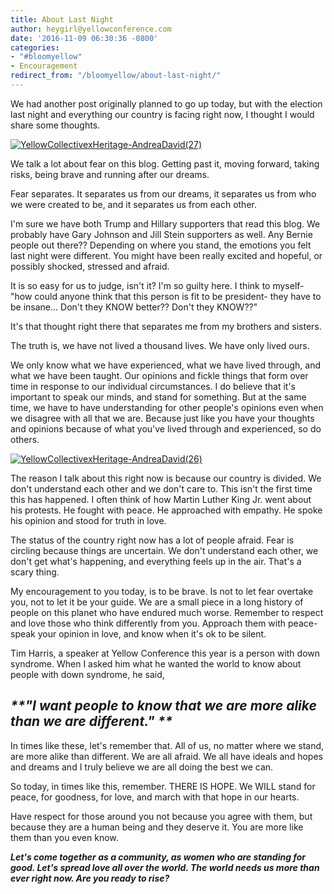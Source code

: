 ```yaml
---
title: About Last Night
author: heygirl@yellowconference.com
date: '2016-11-09 06:30:36 -0800'
categories:
- "#bloomyellow"
- Encouragement
redirect_from: "/bloomyellow/about-last-night/"
---
```


We had another post originally planned to go up today, but with the election last night and everything our country is facing right now, I thought I would share some thoughts.

[![YellowCollectivexHeritage-AndreaDavid(27)](http://yellowconference.com/wp-content/uploads/2016/08/YellowCollectivexHeritage-AndreaDavid27.jpg)](http://yellowconference.com/wp-content/uploads/2016/08/YellowCollectivexHeritage-AndreaDavid27.jpg)

We talk a lot about fear on this blog. Getting past it, moving forward, taking risks, being brave and running after our dreams.

Fear separates. It separates us from our dreams, it separates us from who we were created to be, and it separates us from each other.

I'm sure we have both Trump and Hillary supporters that read this blog. We probably have Gary Johnson and Jill Stein supporters as well. Any Bernie people out there?? Depending on where you stand, the emotions you felt last night were different. You might have been really excited and hopeful, or possibly shocked, stressed and afraid.

It is so easy for us to judge, isn't it? I'm so guilty here. I think to myself- "how could anyone think that this person is fit to be president- they have to be insane... Don't they KNOW better?? Don't they KNOW??"

It's that thought right there that separates me from my brothers and sisters.

The truth is, we have not lived a thousand lives. We have only lived ours.

We only know what we have experienced, what we have lived through, and what we have been taught. Our opinions and fickle things that form over time in response to our individual circumstances. I do believe that it's important to speak our minds, and stand for something. But at the same time, we have to have understanding for other people's opinions even when we disagree with all that we are. Because just like you have your thoughts and opinions because of what you've lived through and experienced, so do others.

[![YellowCollectivexHeritage-AndreaDavid(26)](http://yellowconference.com/wp-content/uploads/2016/08/YellowCollectivexHeritage-AndreaDavid26.jpg)](http://yellowconference.com/wp-content/uploads/2016/08/YellowCollectivexHeritage-AndreaDavid26.jpg)

The reason I talk about this right now is because our country is divided. We don't understand each other and we don't care to. This isn't the first time this has happened. I often think of how Martin Luther King Jr. went about his protests. He fought with peace. He approached with empathy. He spoke his opinion and stood for truth in love.

The status of the country right now has a lot of people afraid. Fear is circling because things are uncertain. We don't understand each other, we don't get what's happening, and everything feels up in the air. That's a scary thing.

My encouragement to you today, is to be brave. Is not to let fear overtake you, not to let it be your guide. We are a small piece in a long history of people on this planet who have endured much worse. Remember to respect and love those who think differently from you. Approach them with peace- speak your opinion in love, and know when it's ok to be silent.

Tim Harris, a speaker at Yellow Conference this year is a person with down syndrome. When I asked him what he wanted the world to know about people with down syndrome, he said,

## _**"I want people to know that we are more alike than we are different." **_

In times like these, let's remember that. All of us, no matter where we stand, are more alike than different. We are all afraid. We all have ideals and hopes and dreams and I truly believe we are all doing the best we can.

So today, in times like this, remember. THERE IS HOPE. We WILL stand for peace, for goodness, for love, and march with that hope in our hearts.

Have respect for those around you not because you agree with them, but because they are a human being and they deserve it. You are more like them than you even know.

_**Let's come together as a community, as women who are standing for good. Let's spread love all over the world. The world needs us more than ever right now. Are you ready to rise?**_
